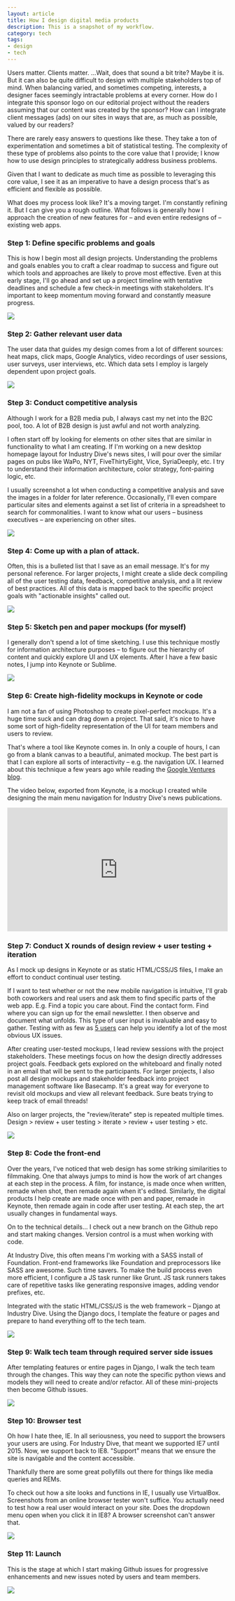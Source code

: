 ```yaml
---
layout: article
title: How I design digital media products
description: This is a snapshot of my workflow.
category: tech
tags: 
- design
- tech
---
```


<p><span class="drop-cap">U</span>sers matter. Clients matter. ...Wait, does that sound a bit trite? Maybe it is. But it can also be quite difficult to design with multiple stakeholders top of mind. When balancing varied, and sometimes competing, interests, a designer faces seemingly intractable problems at every corner. How do I integrate this sponsor logo on our editorial project without the readers assuming that our content was created by the sponsor? How can I integrate client messages (ads) on our sites in ways that are, as much as possible, valued by our readers?</p>

<p>There are rarely easy answers to questions like these. They take a ton of experimentation and sometimes a bit of statistical testing. The complexity of these type of problems also points to the core value that I provide; I know how to use design principles to strategically address business problems.</p>

<p>Given that I want to dedicate as much time as possible to leveraging this core value, I see it as an imperative to have a design process that's as efficient and flexible as possible.</p>

<p>What does my process look like? It's a moving target. I'm constantly refining it. But I can give you a rough outline. What follows is generally how I approach the creation of new features for – and even entire redesigns of – existing web apps.</p>

<h3>Step 1: Define specific problems and goals</h3>
<p>This is how I begin most all design projects. Understanding the problems and goals enables you to craft a clear roadmap to success and figure out which tools and approaches are likely to prove most effective. Even at this early stage, I'll go ahead and set up a project timeline with tentative deadlines and schedule a few check-in meetings with stakeholders. It's important to keep momentum moving forward and constantly measure progress.</p>

<img src="{{ site.baseurl }}media/img/design_process/goals.jpg" class="img-border">

<h3>Step 2: Gather relevant user data</h3>
<p>The user data that guides my design comes from a lot of different sources: heat maps, click maps, Google Analytics, video recordings of user sessions, user surveys, user interviews, etc. Which data sets I employ is largely dependent upon project goals.</p>

<img src="{{ site.baseurl }}media/img/design_process/survey.jpg" class="img-border">

<h3>Step 3: Conduct competitive analysis</h3>
<p>Although I work for a B2B media pub, I always cast my net into the B2C pool, too. A lot of B2B design is just awful and not worth analyzing.</p>
<p>I often start off by looking for elements on other sites that are similar in functionality to what I am creating. If I'm working on a new desktop homepage layout for Industry Dive's news sites, I will pour over the similar pages on pubs like WaPo, NYT, FiveThirtyEight, Vice, SyriaDeeply, etc. I try to understand their information architecture, color strategy, font-pairing logic, etc.</p>

<p>I usually screenshot a lot when conducting a competitive analysis and save the images in a folder for later reference. Occasionally, I'll even compare particular sites and elements against a set list of criteria in a spreadsheet to search for commonalities. I want to know what our users – business executives – are experiencing on other sites.</p>

<img src="{{ site.baseurl }}media/img/design_process/comp_analysis.jpg" class="img-border">

<h3>Step 4: Come up with a plan of attack.</h3>

<p>Often, this is a bulleted list that I save as an email message. It's for my personal reference. For larger projects, I might create a slide deck compiling all of the user testing data, feedback, competitive analysis, and a lit review of best practices. All of this data is mapped back to the specific project goals with "actionable insights" called out.</p>

<img src="{{ site.baseurl }}media/img/design_process/slide_deck.jpg" class="img-border">

<h3>Step 5: Sketch pen and paper mockups (for myself)</h3>
<p>I generally don't spend a lot of time sketching. I use this technique mostly for information architecture purposes – to figure out the hierarchy of content and quickly explore UI and UX elements. After I have a few basic notes, I jump into Keynote or Sublime.</p>

<img src="{{ site.baseurl }}media/img/design_process/sketch-demographics.jpg">

<h3>Step 6: Create high-fidelity mockups in Keynote or code</h3>
<p>I am not a fan of using Photoshop to create pixel-perfect mockups. It's a huge time suck and can drag down a project. That said, it's nice to have some sort of high-fidelity representation of the UI for team members and users to review.</p>
<p>That's where a tool like Keynote comes in. In only a couple of hours, I can go from a blank canvas to a beautiful, animated mockup. The best part is that I can explore all sorts of interactivity – e.g. the navigation UX. I learned about this technique a few years ago while reading the <a href="https://library.gv.com/the-product-design-sprint-prototype-day-4-ebab764ac69f#.vo8zzk25d">Google Ventures blog</a>.</p>

<p>The video below, exported from Keynote, is a mockup I created while designing the main menu navigation for Industry Dive's news publications.</p>

<style>.embed-container { position: relative; padding-bottom: 56.25%; height: 0; overflow: hidden; max-width: 100%; } .embed-container iframe, .embed-container object, .embed-container embed { position: absolute; top: 0; left: 0; width: 100%; height: 100%; }</style><div class='embed-container'><iframe src='https://player.vimeo.com/video/155146496' frameborder='0' webkitAllowFullScreen mozallowfullscreen allowFullScreen></iframe></div>

<h3>Step 7: Conduct X rounds of design review + user testing + iteration</h3>
<p>As I mock up designs in Keynote or as static HTML/CSS/JS files, I make an effort to conduct continual user testing.</p>

<p>If I want to test whether or not the new mobile navigation is intuitive, I'll grab both coworkers and real users and ask them to find specific parts of the web app. E.g. Find a topic you care about. Find the contact form. Find where you can sign up for the email newsletter. I then observe and document what unfolds. This type of user input is invaluable and easy to gather. Testing with as few as <a href="https://www.nngroup.com/articles/why-you-only-need-to-test-with-5-users/">5 users</a> can help you identify a lot of the most obvious UX issues.</p>

<p>After creating user-tested mockups, I lead review sessions with the project stakeholders. These meetings focus on how the design directly addresses project goals. Feedback gets explored on the whiteboard and finally noted in an email that will be sent to the participants. For larger projects, I also post all design mockups and stakeholder feedback into project management software like Basecamp. It's a great way for everyone to revisit old mockups and view all relevant feedback. Sure beats trying to keep track of email threads!</p>

<p>Also on larger projects, the "review/iterate" step is repeated multiple times. Design > review + user testing > iterate > review + user testing > etc.</p>

<img src="{{ site.baseurl }}media/img/design_process/review.jpg" class="img-border">

<h3>Step 8: Code the front-end</h3>
<p>Over the years, I've noticed that web design has some striking similarities to filmmaking. One that always jumps to mind is how the work of art changes at each step in the process. A film, for instance, is made once when written, remade when shot, then remade again when it's edited. Similarly, the digital products I help create are made once with pen and paper, remade in Keynote, then remade again in code after user testing. At each step, the art usually changes in fundamental ways.</p>
<p>On to the technical details... I check out a new branch on the Github repo and start making changes. Version control is a must when working with code.</p>
<p>At Industry Dive, this often means I'm working with a SASS install of Foundation. Front-end frameworks like Foundation and preprocessors like SASS are awesome. Such time savers. To make the build process even more efficient, I configure a JS task runner like Grunt. JS task runners takes care of repetitive tasks like generating responsive images, adding vendor prefixes, etc.</p>
<p>Integrated with the static HTML/CSS/JS is the web framework – Django at Industry Dive. Using the Django docs, I template the feature or pages and prepare to hand everything off to the tech team.</p>

<img src="{{ site.baseurl }}media/img/design_process/sublime.jpg">

<h3>Step 9: Walk tech team through required server side issues</h3>
<p>After templating features or entire pages in Django, I walk the tech team through the changes. This way they can note the specific python views and models they will need to create and/or refactor. All of these mini-projects then become Github issues.</p>

<img src="{{ site.baseurl }}media/img/design_process/django.jpg" class="img-border">

<h3>Step 10: Browser test</h3>
<p>Oh how I hate thee, IE. In all seriousness, you need to support the browsers your users are using. For Industry Dive, that meant we supported IE7 until 2015. Now, we support back to IE8. "Support" means that we ensure the site is navigable and the content accessible.</p>
<p>Thankfully there are some great pollyfills out there for things like media queries and REMs.</p>
<p>To check out how a site looks and functions in IE, I usually use VirtualBox. Screenshots from an online browser tester won't suffice. You actually need to test how a real user would interact on your site. Does the dropdown menu open when you click it in IE8? A browser screenshot can't answer that.</p>

<img src="{{ site.baseurl }}media/img/design_process/ie8_topic_page.jpg">

<h3>Step 11: Launch</h3>
<p>This is the stage at which I start making Github issues for progressive enhancements and new issues noted by users and team members.</p>

<img src="{{ site.baseurl }}media/img/design_process/corp_site.jpg" class="img-border">
